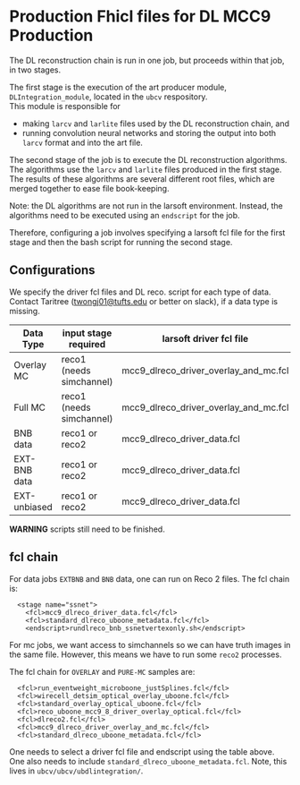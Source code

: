 # Production Fhicl files for DL MCC9 Production

The DL reconstruction chain is run in one job, but proceeds within that job, in two stages.

The first stage is the execution of the art producer module, `DLIntegration_module`,
located in the `ubcv` respository.  
This module is responsible for 
  * making `larcv` and `larlite` files used by the DL reconstruction chain, and
  * running convolution neural networks and storing the output into both `larcv` format and into the art file.

The second stage of the job is to execute the DL reconstruction algorithms.
The algorithms use the `larcv` and `larlite` files produced in the first stage.
The results of these algorithms are several different root files, which are merged together to ease 
file book-keeping. 

Note: the DL algorithms are not run in the larsoft environment.
Instead, the algorithms need to be executed using an `endscript` for the job.

Therefore, configuring a job involves specifying a larsoft fcl file for the first stage 
and then the bash script for running the second stage.

## Configurations

We specify the driver fcl files and DL reco. script for each type of data.
Contact Taritree (twongj01@tufts.edu or better on slack), if a data type is missing.

| Data Type    | input stage required     | larsoft driver fcl file                   | DL reco. script                           |
| ------------ | ------------------------ | ----------------------------------------- | ----------------------------------------- |
| Overlay MC   | reco1 (needs simchannel) |  mcc9_dlreco_driver_overlay_and_mc.fcl    |  rundlreco_mcoverlay_ssnetvertexonly.sh   |
| Full MC      | reco1 (needs simchannel) |  mcc9_dlreco_driver_overlay_and_mc.fcl    |  rundlreco_fullmc_ssnetvertexonly.sh      |
| BNB data     | reco1 or reco2           |  mcc9_dlreco_driver_data.fcl              |  rundlreco_bnb_ssnetvertexonly.sh         |
| EXT-BNB data | reco1 or reco2           |  mcc9_dlreco_driver_data.fcl              |  rundlreco_extbnb_ssnetvertexonly.sh      |
| EXT-unbiased | reco1 or reco2           |  mcc9_dlreco_driver_data.fcl              |  rundlreco_extunbiased_ssnetvertexonly.sh |

**WARNING** scripts still need to be finished.

## fcl chain

For data jobs `EXTBNB` and `BNB` data, one can run on Reco 2 files. 
The fcl chain is:

```
  <stage name="ssnet">
    <fcl>mcc9_dlreco_driver_data.fcl</fcl>
    <fcl>standard_dlreco_uboone_metadata.fcl</fcl>
    <endscript>rundlreco_bnb_ssnetvertexonly.sh</endscript>
```

For mc jobs, we want access to simchannels so we can have truth images in the same file.
However, this means we have to run some `reco2` processes.

The fcl chain for `OVERLAY` and `PURE-MC` samples are:

```
  <fcl>run_eventweight_microboone_justSplines.fcl</fcl>
  <fcl>wirecell_detsim_optical_overlay_uboone.fcl</fcl>
  <fcl>standard_overlay_optical_uboone.fcl</fcl>
  <fcl>reco_uboone_mcc9_8_driver_overlay_optical.fcl</fcl>
  <fcl>dlreco2.fcl</fcl>
  <fcl>mcc9_dlreco_driver_overlay_and_mc.fcl</fcl>
  <fcl>standard_dlreco_uboone_metadata.fcl</fcl>
```

One needs to select a driver fcl file and endscript using the table above.  
One also needs to include `standard_dlreco_uboone_metadata.fcl`. Note, this lives in `ubcv/ubcv/ubdlintegration/`.